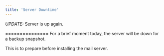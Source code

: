 ```yaml
---
title: 'Server Downtime'
---
```

*UPDATE:* Server is up again.


===============
For a brief moment today, the server will be down for a backup snapshot.

This is to prepare before installing the mail server.
